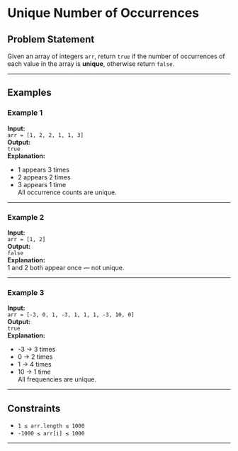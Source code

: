 # Unique Number of Occurrences

## Problem Statement

Given an array of integers `arr`, return `true` if the number of occurrences of each value in the array is **unique**, otherwise return `false`.

---

## Examples

### Example 1
**Input:**  
`arr = [1, 2, 2, 1, 1, 3]`  
**Output:**  
`true`  
**Explanation:**  
- 1 appears 3 times  
- 2 appears 2 times  
- 3 appears 1 time  
All occurrence counts are unique.

---

### Example 2  
**Input:**  
`arr = [1, 2]`  
**Output:**  
`false`  
**Explanation:**  
1 and 2 both appear once — not unique.

---

### Example 3  
**Input:**  
`arr = [-3, 0, 1, -3, 1, 1, 1, -3, 10, 0]`  
**Output:**  
`true`  
**Explanation:**  
- -3 → 3 times  
- 0 → 2 times  
- 1 → 4 times  
- 10 → 1 time  
All frequencies are unique.

---

## Constraints

- `1 ≤ arr.length ≤ 1000`
- `-1000 ≤ arr[i] ≤ 1000`

---
